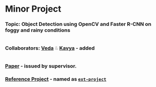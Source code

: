 # Minor Project

### Topic: Object Detection using OpenCV and Faster R-CNN on foggy and rainy conditions
#
### Collaborators: <span style="color:#cccccc">[Veda](https://github.com/veda28) & [Kavya](https://github.com/kavya6376)</span> - added
#
### [Paper](./paper.pdf) - issued by supervisor.
### [Reference Project](./ext-project/) - named as [`ext-project`](./ext-project/)
#
